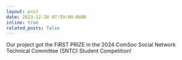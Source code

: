 ```yaml
---
layout: post
date: 2023-12-20 07:59:00-0400
inline: true
related_posts: false
---
```


Our project got the FIRST PRIZE in the 2024 ComSoc Social Network Technical Committee (SNTC) Student Competition!

